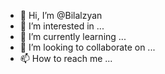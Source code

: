 - 👋 Hi, I’m @Bilalzyan
- 👀 I’m interested in ...
- 🌱 I’m currently learning ...
- 💞️ I’m looking to collaborate on ...
- 📫 How to reach me ...

<!---
Bilalzyan/Bilalzyan is a ✨ special ✨ repository because its `README.md` (this file) appears on your GitHub profile.
You can click the Preview link to take a look at your changes.
--->
